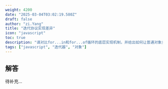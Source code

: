 ```yaml
---
weight: 4200
date: "2025-03-04T03:02:19.580Z"
draft: false
author: "zi.Yang"
title: "迭代协议实现差异"
icon: "javascript"
toc: true
description: "请对比for...in和for...of循环的底层实现机制，并给出如何让普通对象支持for...of遍历的具体实现方案（需包含Symbol.iterator的实现示例）。"
tags: ["javascript", "迭代器", "对象"]
---
```


## 解答

待补充...
